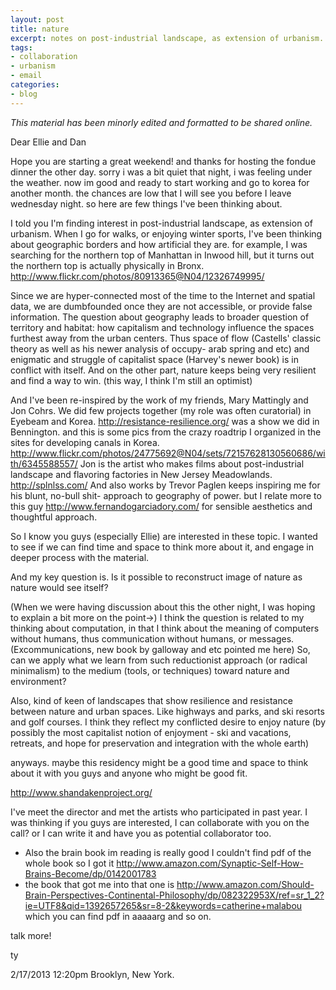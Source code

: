 ```yaml
---
layout: post
title: nature
excerpt: notes on post-industrial landscape, as extension of urbanism.
tags: 
- collaboration
- urbanism
- email
categories:
- blog
---
```

*This material has been minorly edited and formatted to be shared online.*

Dear Ellie and Dan

Hope you are starting a great weekend!
and thanks for hosting the fondue dinner the other day.
sorry i was a bit quiet that night, i was feeling under the weather. 
now im good and ready to start working and go to korea for another month.
the chances are low that I will see you before I leave wednesday night.
so here are few things I've been thinking about. 

I told you I'm finding interest in post-industrial landscape, as extension of urbanism. When I go for walks, or enjoying winter sports,  I've been thinking about geographic borders and how artificial they are. for example, I was searching for the northern top of Manhattan in Inwood hill, but it turns out the northern top is actually physically in Bronx. http://www.flickr.com/photos/80913365@N04/12326749995/ 

Since we are hyper-connected most of the time to the Internet and spatial data, we are dumbfounded once they are not accessible, or provide false information. The question about geography leads to broader question of territory and habitat: how capitalism and technology influence the spaces furthest away from the urban centers. Thus space of flow (Castells' classic theory as well as his newer analysis of occupy- arab spring and etc) and enigmatic and struggle of capitalist space (Harvey's newer book) is in conflict with itself. And on the other part, nature keeps being very resilient and find a way to win. (this way, I think I'm still an optimist) 

And I've been re-inspired by the work of my friends, Mary Mattingly and Jon Cohrs. We did few projects together (my role was often curatorial) in Eyebeam and Korea.
 http://resistance-resilience.org/ was a show we did in Bennington. and 
this is some pics from the crazy roadtrip I organized in the sites for developing canals in Korea. http://www.flickr.com/photos/24775692@N04/sets/72157628130560686/with/6345588557/
Jon is the artist who makes films about post-industrial landscape and flavoring factories in New Jersey Meadowlands. http://splnlss.com/
And also works by Trevor Paglen keeps inspiring me for his blunt, no-bull shit- approach to geography of power. but I relate more to this guy http://www.fernandogarciadory.com/ for sensible aesthetics and thoughtful approach. 

So I know you guys (especially Ellie) are interested in these topic. I wanted to see if we can find time and space to think more about it, and engage in deeper process with the material. 

And my key question is. 
Is it possible to reconstruct image of nature as nature would see itself? 

(When we were having discussion about this the other night, I was hoping to explain a bit more on the point->) I think the question is related to my thinking about computation, in that I think about the meaning of computers without humans, thus communication without humans, or messages. (Excommunications, new book by galloway and etc pointed me here) So, can we apply what we learn from such reductionist approach (or radical minimalism) to the medium (tools, or techniques) toward nature and environment? 

Also, kind of keen of landscapes that show resilience and resistance between nature and urban spaces. Like highways and parks, and ski resorts and golf courses. I think they reflect my conflicted desire to enjoy nature (by possibly the most capitalist notion of enjoyment - ski and vacations, retreats, and hope for preservation and integration with the whole earth) 

anyways. maybe this residency might be a good time and space to think about it with you guys and anyone who might be good fit. 

http://www.shandakenproject.org/ 

I've meet the director and met the artists who participated in past year. I was thinking if you guys are interested, I can collaborate with you on the call? or I can write it and have you as potential collaborator too. 

* Also the brain book im reading is really good
I couldn't find pdf of the whole book so I got it
http://www.amazon.com/Synaptic-Self-How-Brains-Become/dp/0142001783
* the book that got me into that one is 
http://www.amazon.com/Should-Brain-Perspectives-Continental-Philosophy/dp/082322953X/ref=sr_1_2?ie=UTF8&qid=1392657265&sr=8-2&keywords=catherine+malabou
which you can find pdf in aaaaarg and so on.

talk more! 

ty 

2/17/2013 
12:20pm
Brooklyn, New York.  